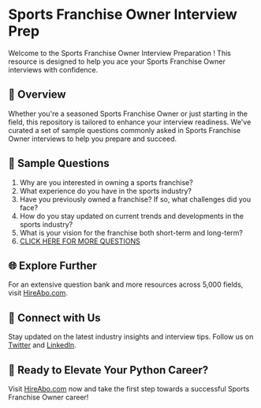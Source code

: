 # Sports Franchise Owner Interview Prep

Welcome to the Sports Franchise Owner Interview Preparation ! This resource is designed to help you ace your Sports Franchise Owner interviews with confidence.

## 🚀 Overview

Whether you're a seasoned Sports Franchise Owner or just starting in the field, this repository is tailored to enhance your interview readiness. We've curated a set of sample questions commonly asked in Sports Franchise Owner interviews to help you prepare and succeed.

## 📝 Sample Questions

1. Why are you interested in owning a sports franchise?
2. What experience do you have in the sports industry?
3. Have you previously owned a franchise? If so, what challenges did you face?
4. How do you stay updated on current trends and developments in the sports industry?
5. What is your vision for the franchise both short-term and long-term?
6. [CLICK HERE FOR MORE QUESTIONS](https://hireabo.com/job/15_2_43/Sports%20Franchise%20Owner)

## 🌐 Explore Further

For an extensive question bank and more resources across 5,000 fields, visit [HireAbo.com](https://www.hireabo.com).

## 📱 Connect with Us

Stay updated on the latest industry insights and interview tips. Follow us on [Twitter](https://twitter.com/hireabo) and [LinkedIn](https://www.linkedin.com/in/hire-abo-3609972a8/).

## 🚀 Ready to Elevate Your Python Career?

Visit [HireAbo.com](https://www.hireabo.com) now and take the first step towards a successful Sports Franchise Owner career!